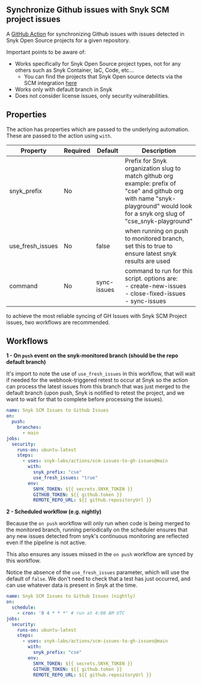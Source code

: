 ## Synchronize Github issues with Snyk SCM project issues
A [GitHub Action](https://github.com/features/actions) for synchronizing Github issues with issues detected in Snyk Open Source projects for a given 
repository.

Important points to be aware of:
- Works specifically for Snyk Open Source project types, not for any others such as Snyk Container, IaC, Code, etc... 
  - You can find the projects that Snyk Open source detects via the SCM integration [here](https://docs.snyk.io/products/snyk-open-source/language-and-package-manager-support)
- Works only with default branch in Snyk
- Does not consider license issues, only security vulnerabilities.

## Properties

The action has properties which are passed to the underlying automation. These are passed to the action using `with`.

| Property            | Required | Default | Description  |
| ------------------- | ---------| ------- | -------------------------------------------------------------------------------------------  |
| snyk_prefix  | No   |        | Prefix for Snyk organization slug to match github org <br/>example: prefix of "cse" and github org with name "snyk-playground" would look for a snyk org slug of "cse_snyk-playground" |
| use_fresh_issues  | No | false  | when running on push to monitored branch, set this to true to ensure latest snyk results are used | 
| command     | No | sync-issues  | command to run for this script. options are: <br/> - create-new-issues <br/> - close-fixed-issues <br/> - sync-issues |

to achieve the most reliable syncing of GH Issues with Snyk SCM Project issues, two workflows are recommended.

## Workflows
**1 - On `push` event on the snyk-monitored branch (should be the repo default branch)**

It's import to note the use of `use_fresh_issues` in this workflow, that will wait if needed for the webhook-triggered retest to occur at Snyk
so the action can process the latest issues from this branch that was just merged to the default branch (upon push, Snyk is notified to retest the project, and we want to wait for that to complete before processing the issues).

```yaml
name: Snyk SCM Issues to Github Issues
on: 
  push:
    branches:
      - main
jobs:
  security:
    runs-on: ubuntu-latest
    steps:
      - uses: snyk-labs/actions/scm-issues-to-gh-issues@main
        with:
          snyk_prefix: "cse"
          use_fresh_issues: "true"
        env:
          SNYK_TOKEN: ${{ secrets.SNYK_TOKEN }}
          GITHUB_TOKEN: ${{ github.token }}
          REMOTE_REPO_URL: ${{ github.repositoryUrl }}
```


**2 - Scheduled workflow (e.g. nightly)**

Because the `on push` workflow will only run when code is being merged to the monitored branch,
running periodically on the scheduler ensures that any new issues detected from snyk's continuous monitoring
are reflected even if the pipeline is not active.  

This also ensures any issues missed in the `on push` workflow are synced 
by this workflow.

Notice the absence of the `use_fresh_issues` parameter, which will use the default of `false`. 
We don't need to check that a test has just occurred, and can use whatever data is present in Snyk at the time.

```yaml
name: Snyk SCM Issues to Github Issues (nightly)
on:
  schedule:
    - cron: '0 4 * * *' # run at 4:00 AM UTC
jobs:
  security:
    runs-on: ubuntu-latest
    steps:
      - uses: snyk-labs/actions/scm-issues-to-gh-issues@main
        with:
          snyk_prefix: "cse"
        env:
          SNYK_TOKEN: ${{ secrets.SNYK_TOKEN }}
          GITHUB_TOKEN: ${{ github.token }}
          REMOTE_REPO_URL: ${{ github.repositoryUrl }}
```

